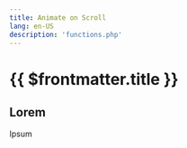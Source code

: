 ```yaml
---
title: Animate on Scroll
lang: en-US
description: 'functions.php'
---
```


# {{ $frontmatter.title }}

## Lorem

Ipsum